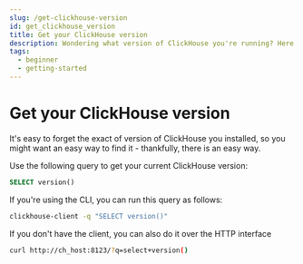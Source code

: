 ```yaml
---
slug: /get-clickhouse-version
id: get_clickhouse_version
title: Get your ClickHouse version
description: Wondering what version of ClickHouse you're running? Here's how to get your ClickHouse version with a query, in the CLI, or over the HTTP interface.
tags:
  - beginner
  - getting-started
---
```


# Get your ClickHouse version

It's easy to forget the exact of version of ClickHouse you installed, so you might want an easy way to find it - thankfully, there is an easy way.

Use the following query to get your current ClickHouse version:

```sql Get your ClickHouse version
SELECT version()
```

If you're using the CLI, you can run this query as follows:

```bash Get your ClickHouse version via the CLI 
clickhouse-client -q "SELECT version()"
```

If you don't have the client, you can also do it over the HTTP interface

```bash Get your ClickHouse version via the HTTP interface
curl http://ch_host:8123/?q=select+version()
```


